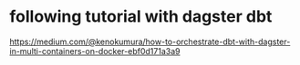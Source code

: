 # following tutorial with dagster dbt 
https://medium.com/@kenokumura/how-to-orchestrate-dbt-with-dagster-in-multi-containers-on-docker-ebf0d171a3a9